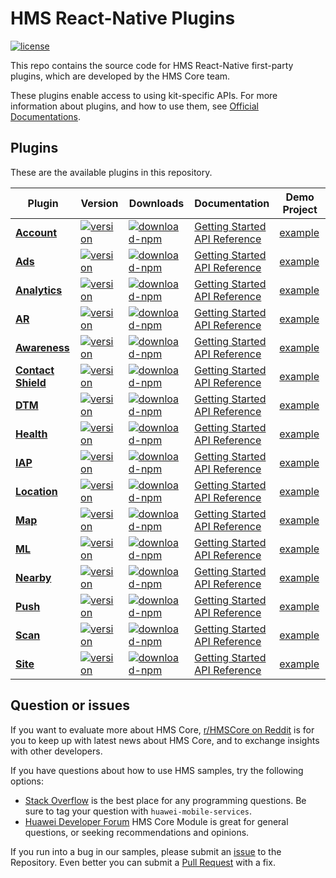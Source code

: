 # HMS React-Native Plugins

[![license](https://img.shields.io/badge/license-Apache--2.0-green)](./LICENCE)

This repo contains the source code for HMS React-Native first-party plugins, which are developed by the HMS Core team.

These plugins enable access to using kit-specific APIs. For more information
about plugins, and how to use them, see
[Official Documentations](https://developer.huawei.com/consumer/en/doc/overview/HMS-Core-Plugin?ha_source=hms1).

## Plugins

These are the available plugins in this repository.

| Plugin                                                 | Version                                                                                                                                                                                       | Downloads                                                                                                                                                                                           | Documentation                                                                                                                                                                                                                                                                                                      | Demo Project                                        |
| ------------------------------------------------------ | --------------------------------------------------------------------------------------------------------------------------------------------------------------------------------------------- | --------------------------------------------------------------------------------------------------------------------------------------------------------------------------------------------------- | ------------------------------------------------------------------------------------------------------------------------------------------------------------------------------------------------------------------------------------------------------------------------------------------------------------------ | --------------------------------------------------- |
| [**Account**](./react-native-hms-account)              | [![version](https://img.shields.io/npm/v/@hmscore/react-native-hms-account?color=%23ed2a1c&style=for-the-badge)](https://www.npmjs.com/package/@hmscore/react-native-hms-account)             | [![download-npm](https://img.shields.io/npm/dm/@hmscore/react-native-hms-account?color=%23007EC6&style=for-the-badge)](https://www.npmjs.com/package/@hmscore/react-native-hms-account)             | [Getting Started](https://developer.huawei.com/consumer/en/doc/development/HMS-Plugin-Guides/preparing-the-development-environment-0000001050766307?ha_source=hms1) <br/> [API Reference](https://developer.huawei.com/consumer/en/doc/development/HMS-Plugin-References/overview-0000001051087380?ha_source=hms1) | [example](./react-native-hms-account/example)       |
| [**Ads**](./react-native-hms-ads)                      | [![version](https://img.shields.io/npm/v/@hmscore/react-native-hms-ads?color=%23ed2a1c&style=for-the-badge)](https://www.npmjs.com/package/@hmscore/react-native-hms-ads)                     | [![download-npm](https://img.shields.io/npm/dm/@hmscore/react-native-hms-ads?color=%23007EC6&style=for-the-badge)](https://www.npmjs.com/package/@hmscore/react-native-hms-ads)                     | [Getting Started](https://developer.huawei.com/consumer/en/doc/development/HMS-Plugin-Guides/dev-env-0000001050442053) <br/> [API Reference](https://developer.huawei.com/consumer/en/doc/development/HMS-Plugin-References/ads-0000001050311042?ha_source=hms1)                                                   | [example](./react-native-hms-ads/example)           |
| [**Analytics**](./react-native-hms-analytics)          | [![version](https://img.shields.io/npm/v/@hmscore/react-native-hms-analytics?color=%23ed2a1c&style=for-the-badge)](https://www.npmjs.com/package/@hmscore/react-native-hms-analytics)         | [![download-npm](https://img.shields.io/npm/dm/@hmscore/react-native-hms-analytics?color=%23007EC6&style=for-the-badge)](https://www.npmjs.com/package/@hmscore/react-native-hms-analytics)         | [Getting Started](https://developer.huawei.com/consumer/en/doc/development/HMS-Plugin-Guides/preparedevenv-0000001051387084) <br/> [API Reference](https://developer.huawei.com/consumer/en/doc/development/HMS-Plugin-References/overview-0000001053026463)                                                       | [example](./react-native-hms-analytics/example)     |
| [**AR**](./react-native-hms-ar)                        | [![version](https://img.shields.io/npm/v/@hmscore/react-native-hms-ar?color=%23ed2a1c&style=for-the-badge)](https://www.npmjs.com/package/@hmscore/react-native-hms-ar)                       | [![download-npm](https://img.shields.io/npm/dm/@hmscore/react-native-hms-ar?color=%23007EC6&style=for-the-badge)](https://www.npmjs.com/package/@hmscore/react-native-hms-ar)                       | [Getting Started](https://developer.huawei.com/consumer/en/doc/development/HMS-Plugin-Guides/preparedevenv-0000001058623563) <br/> [API Reference](https://developer.huawei.com/consumer/en/doc/development/HMS-Plugin-References/flutter-apis-overview-0000001059271506)                                          | [example](./react-native-hms-ar/example)            |
| [**Awareness**](./react-native-hms-awareness)          | [![version](https://img.shields.io/npm/v/@hmscore/react-native-hms-awareness?color=%23ed2a1c&style=for-the-badge)](https://www.npmjs.com/package/@hmscore/react-native-hms-awareness)         | [![download-npm](https://img.shields.io/npm/dm/@hmscore/react-native-hms-awareness?color=%23007EC6&style=for-the-badge)](https://www.npmjs.com/package/@hmscore/react-native-hms-awareness)         | [Getting Started](https://developer.huawei.com/consumer/en/doc/development/HMS-Plugin-Guides/preparing-the-development-environment-0000001073515903) <br/> [API Reference](https://developer.huawei.com/consumer/en/doc/development/HMS-Plugin-References/overview-0000001074268798)                               | [example](./react-native-hms-awareness/example)     |
| [**Contact Shield**](./react-native-hms-contactshield) | [![version](https://img.shields.io/npm/v/@hmscore/react-native-hms-contactshield?color=%23ed2a1c&style=for-the-badge)](https://www.npmjs.com/package/@hmscore/react-native-hms-contactshield) | [![download-npm](https://img.shields.io/npm/dm/@hmscore/react-native-hms-contactshield?color=%23007EC6&style=for-the-badge)](https://www.npmjs.com/package/@hmscore/react-native-hms-contactshield) | [Getting Started](https://developer.huawei.com/consumer/en/doc/development/HMS-Plugin-Guides/preparedevenv-0000001062519333) <br/> [API Reference](https://developer.huawei.com/consumer/en/doc/development/HMS-Plugin-References/overview-0000001062825598)                                                       | [example](./react-native-hms-contactshield/example) |
| [**DTM**](./react-native-hms-dtm)                      | [![version](https://img.shields.io/npm/v/@hmscore/react-native-hms-dtm?color=%23ed2a1c&style=for-the-badge)](https://www.npmjs.com/package/@hmscore/react-native-hms-dtm)                     | [![download-npm](https://img.shields.io/npm/dm/@hmscore/react-native-hms-dtm?color=%23007EC6&style=for-the-badge)](https://www.npmjs.com/package/@hmscore/react-native-hms-dtm)                     | [Getting Started](https://developer.huawei.com/consumer/en/doc/development/HMS-Plugin-Guides/prepare-development-environment-0000001056858057?ha_source=hms1) <br/> [API Reference](https://developer.huawei.com/consumer/en/doc/development/HMS-Plugin-References/overview-0000001057153998?ha_source=hms1)       | [example](./react-native-hms-health/example)        |
| [**Health**](./react-native-hms-health)                | [![version](https://img.shields.io/npm/v/@hmscore/react-native-hms-health?color=%23ed2a1c&style=for-the-badge)](https://www.npmjs.com/package/@hmscore/react-native-hms-health)               | [![download-npm](https://img.shields.io/npm/dm/@hmscore/react-native-hms-health?color=%23007EC6&style=for-the-badge)](https://www.npmjs.com/package/@hmscore/react-native-hms-health)               | [Getting Started](https://developer.huawei.com/consumer/en/doc/development/HMS-Plugin-Guides/preparedevenv-0000001050157757) <br/> [API Reference](https://developer.huawei.com/consumer/en/doc/development/HMS-Plugin-References/overview-0000001074141482)                                                       | [example](./react-native-hms-dtm/example)           |
| [**IAP**](./react-native-hms-iap)                      | [![version](https://img.shields.io/npm/v/@hmscore/react-native-hms-iap?color=%23ed2a1c&style=for-the-badge)](https://www.npmjs.com/package/@hmscore/react-native-hms-iap)                     | [![download-npm](https://img.shields.io/npm/dm/@hmscore/react-native-hms-iap?color=%23007EC6&style=for-the-badge)](https://www.npmjs.com/package/@hmscore/react-native-hms-iap)                     | [Getting Started](https://developer.huawei.com/consumer/en/doc/development/HMS-Plugin-Guides/preparedevenv-0000001050766241?ha_source=hms1) <br/> [API Reference](https://developer.huawei.com/consumer/en/doc/development/HMS-Plugin-References/overview-0000001051087324?ha_source=hms1)                         | [example](./react-native-hms-iap/example)           |
| [**Location**](./react-native-hms-location)            | [![version](https://img.shields.io/npm/v/@hmscore/react-native-hms-location?color=%23ed2a1c&style=for-the-badge)](https://www.npmjs.com/package/@hmscore/react-native-hms-location)           | [![download-npm](https://img.shields.io/npm/dm/@hmscore/react-native-hms-location?color=%23007EC6&style=for-the-badge)](https://www.npmjs.com/package/@hmscore/react-native-hms-location)           | [Getting Started](https://developer.huawei.com/consumer/en/doc/development/HMS-Plugin-Guides/preparedevenv-0000001050041326?ha_source=hms1) <br/> [API Reference](https://developer.huawei.com/consumer/en/doc/development/HMS-Plugin-References/overview-0000001050041352?ha_source=hms1)                         | [example](./react-native-hms-location/example)      |
| [**Map**](./react-native-hms-map)                      | [![version](https://img.shields.io/npm/v/@hmscore/react-native-hms-map?color=%23ed2a1c&style=for-the-badge)](https://www.npmjs.com/package/@hmscore/react-native-hms-map)                     | [![download-npm](https://img.shields.io/npm/dm/@hmscore/react-native-hms-map?color=%23007EC6&style=for-the-badge)](https://www.npmjs.com/package/@hmscore/react-native-hms-map)                     | [Getting Started](https://developer.huawei.com/consumer/en/doc/development/HMS-Plugin-Guides/preparedevenv-0000001050032222?ha_source=hms1) <br/> [API Reference](https://developer.huawei.com/consumer/en/doc/development/HMS-Plugin-References/mapview-0000001051150160?ha_source=hms1)                          | [example](./react-native-hms-map/example)           |
| [**ML**](./react-native-hms-ml)                        | [![version](https://img.shields.io/npm/v/@hmscore/react-native-hms-ml?color=%23ed2a1c&style=for-the-badge)](https://www.npmjs.com/package/@hmscore/react-native-hms-ml)                       | [![download-npm](https://img.shields.io/npm/dm/@hmscore/react-native-hms-ml?color=%23007EC6&style=for-the-badge)](https://www.npmjs.com/package/@hmscore/react-native-hms-ml)                       | [Getting Started](https://developer.huawei.com/consumer/en/doc/development/HMS-Plugin-Guides/preparedevenv-0000001051006241?ha_source=hms1) <br/> [API Reference](https://developer.huawei.com/consumer/en/doc/development/HMS-Plugin-References/overview-0000001051088416?ha_source=hms1)                         | [example](./react-native-hms-ml/example)            |
| [**Nearby**](./react-native-hms-nearby)                | [![version](https://img.shields.io/npm/v/@hmscore/react-native-hms-nearby?color=%23ed2a1c&style=for-the-badge)](https://www.npmjs.com/package/@hmscore/react-native-hms-nearby)               | [![download-npm](https://img.shields.io/npm/dm/@hmscore/react-native-hms-nearby?color=%23007EC6&style=for-the-badge)](https://www.npmjs.com/package/@hmscore/react-native-hms-nearby)               | [Getting Started](https://developer.huawei.com/consumer/en/doc/development/HMS-Plugin-Guides/prepare-development-environment-0000001054260430?ha_source=hms1) <br/> [API Reference](https://developer.huawei.com/consumer/en/doc/development/HMS-Plugin-References/overview-0000001053958778?ha_source=hms1)       | [example](./react-native-hms-nearby/example)        |
| [**Push**](./react-native-hms-push)                    | [![version](https://img.shields.io/npm/v/@hmscore/react-native-hms-push?color=%23ed2a1c&style=for-the-badge)](https://www.npmjs.com/package/@hmscore/react-native-hms-push)                   | [![download-npm](https://img.shields.io/npm/dm/@hmscore/react-native-hms-push?color=%23007EC6&style=for-the-badge)](https://www.npmjs.com/package/@hmscore/react-native-hms-push)                   | [Getting Started](https://developer.huawei.com/consumer/en/doc/development/HMS-Plugin-Guides/preparedevenv-0000001050155838?ha_source=hms1) <br/> [API Reference](https://developer.huawei.com/consumer/en/doc/development/HMS-Plugin-References/instanceid-0000001050157805?ha_source=hms1)                       | [example](./react-native-hms-push/example)          |
| [**Scan**](./react-native-hms-scan)                    | [![version](https://img.shields.io/npm/v/@hmscore/react-native-hms-scan?color=%23ed2a1c&style=for-the-badge)](https://www.npmjs.com/package/@hmscore/react-native-hms-scan)                   | [![download-npm](https://img.shields.io/npm/dm/@hmscore/react-native-hms-scan?color=%23007EC6&style=for-the-badge)](https://www.npmjs.com/package/@hmscore/react-native-hms-scan)                   | [Getting Started](https://developer.huawei.com/consumer/en/doc/development/HMS-Plugin-Guides/prepare-dev-env-0000001056166177?ha_source=hms1) <br/> [API Reference](https://developer.huawei.com/consumer/en/doc/development/HMS-Plugin-References/overview-0000001057541182?ha_source=hms1)                       | [example](./react-native-hms-scan/example)          |
| [**Site**](./react-native-hms-site)                    | [![version](https://img.shields.io/npm/v/@hmscore/react-native-hms-site?color=%23ed2a1c&style=for-the-badge)](https://www.npmjs.com/package/@hmscore/react-native-hms-site)                   | [![download-npm](https://img.shields.io/npm/dm/@hmscore/react-native-hms-site?color=%23007EC6&style=for-the-badge)](https://www.npmjs.com/package/@hmscore/react-native-hms-site)                   | [Getting Started](https://developer.huawei.com/consumer/en/doc/development/HMS-Plugin-Guides/dev-env-0000001050442053?ha_source=hms1) <br/> [API Reference](https://developer.huawei.com/consumer/en/doc/development/HMS-Plugin-References/overview-0000001051070802?ha_source=hms1)                               | [example](./react-native-hms-site/example)          |

## Question or issues

If you want to evaluate more about HMS Core, [r/HMSCore on Reddit](https://www.reddit.com/r/HuaweiDevelopers/) is for you to keep up with latest news about HMS Core, and to exchange insights with other developers.

If you have questions about how to use HMS samples, try the following options:

- [Stack Overflow](https://stackoverflow.com/questions/tagged/huawei-mobile-services) is the best place for any programming questions. Be sure to tag your question with `huawei-mobile-services`.
- [Huawei Developer Forum](https://forums.developer.huawei.com/forumPortal/en/home?fid=0101187876626530001?ha_source=hms1) HMS Core Module is great for general questions, or seeking recommendations and opinions.

If you run into a bug in our samples, please submit an [issue](https://github.com/HMS-Core/hms-react-native-plugin/issues) to the Repository. Even better you can submit a [Pull Request](https://github.com/HMS-Core/hms-react-native-plugin/pulls) with a fix.
